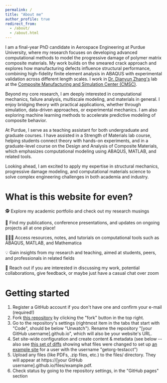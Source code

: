 ```yaml
---
permalink: /
title: "About me"
author_profile: true
redirect_from: 
  - /about/
  - /about.html
---
```



I am a final-year PhD candidate in Aerospace Engineering at Purdue University, where my research focuses on developing advanced computational methods to model the progressive damage of polymer matrix composite materials. 
My work builds on the smeared crack approach and explores how manufacturing defects influence structural performance, combining high-fidelity finite element analysis in ABAQUS with experimental validation across different length scales.
I work in [Dr. Dianyun Zhang's](https://www.purdue.edu/cmsc/tech-area-bio/zhang.php) lab at the [Composite Manufacturing and Simulation Center (CMSC)](https://www.purdue.edu/cmsc/).

Beyond my core research, I am deeply interested in computational mechanics, failure analysis, multiscale modeling, and materials in general. 
I enjoy bridging theory with practical applications, whether through simulation, data-driven approaches, or experimental mechanics. 
I am also exploring machine learning methods to accelerate predictive modeling of composite behavior.

<!--
Previously, I interned at GE Aerospace Research Center in Niskayuna, where I contributed to applied research in advanced structural analysis using shape memory alloys as actuators for composite panels. 
I also worked in Sandia National Labs as a NOMAD intern on a Bolted Joint Friction Modeling Under Shock Loading project which was far off from my research background which I found very interesting.
I have also taken graduate coursework under leading experts, including Dr. Wenbin Yu, further strengthening my background in elasticity and mechanics of composite materials.
-->
At Purdue, I serve as a teaching assistant for both undergraduate and graduate courses. 
I have assisted in a Strength of Materials lab course, helping students connect theory with hands-on experiments, and in a graduate-level course on the Design and Analysis of Composite Materials, which emphasizes computational modeling using ABAQUS, MATLAB, and related tools.

Looking ahead, I am excited to apply my expertise in structural mechanics, progressive damage modeling, and computational materials science to solve complex engineering challenges in both academia and industry.


What is this website for even?
======
🕵 Explore my academic portfolio and check out my research musings 

📑 Find my publications, conference presentations, and updates on ongoing projects all at one place! 

👩🏻‍🏫 Access resources, notes, and tutorials on computational tools such as ABAQUS, MATLAB, and Mathematica  

💡 Gain insights from my research and teaching, aimed at students, peers, and professionals in related fields 

🤝 Reach out if you are interested in discussing my work, potential collaborations, give feedback, or maybe just have a casual chat over zoom



Getting started
======
1. Register a GitHub account if you don't have one and confirm your e-mail (required!)
1. Fork [this repository](https://github.com/academicpages/academicpages.github.io) by clicking the "fork" button in the top right. 
1. Go to the repository's settings (rightmost item in the tabs that start with "Code", should be below "Unwatch"). Rename the repository "[your GitHub username].github.io", which will also be your website's URL.
1. Set site-wide configuration and create content & metadata (see below -- also see [this set of diffs](http://archive.is/3TPas) showing what files were changed to set up [an example site](https://getorg-testacct.github.io) for a user with the username "getorg-testacct")
1. Upload any files (like PDFs, .zip files, etc.) to the files/ directory. They will appear at https://[your GitHub username].github.io/files/example.pdf.  
1. Check status by going to the repository settings, in the "GitHub pages" section


